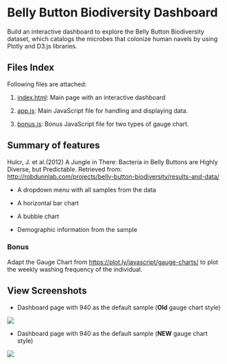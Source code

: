 # Belly Button Biodiversity Dashboard
Build an interactive dashboard to explore the Belly Button Biodiversity dataset, which catalogs the microbes that colonize human navels by using Plotly and D3.js libraries.

## Files Index

Following files are attached:

1. <a href="https://github.com/kk-deng/Plotly-Challenge/blob/main/Plotly-Dashboard/index.html">index.html</a>: Main page with an interactive dashboard

2. <a href="https://github.com/kk-deng/Plotly-Challenge/blob/main/Plotly-Dashboard/static/js/app.js">app.js</a>: Main JavaScript file for handling and displaying data. 

3. <a href="https://github.com/kk-deng/Plotly-Challenge/blob/main/Plotly-Dashboard/static/js/bonus.js">bonus.js</a>: Bonus JavaScript file for two types of gauge chart. 

## Summary of features

Hulcr, J. et al.(2012) A Jungle in There: Bacteria in Belly Buttons are Highly Diverse, but Predictable. Retrieved from: http://robdunnlab.com/projects/belly-button-biodiversity/results-and-data/

* A dropdown menu with all samples from the data

* A horizontal bar chart

* A bubble chart

* Demographic information from the sample

### Bonus

Adapt the Gauge Chart from https://plot.ly/javascript/gauge-charts/ to plot the weekly washing frequency of the individual.



## View Screenshots
* Dashboard page with 940 as the default sample (**Old** gauge chart style)

<img src="https://github.com/kk-deng/Plotly-Challenge/blob/main/Screenshots/dashboard.png">

* Dashboard page with 940 as the default sample (**NEW** gauge chart style)

<img src="https://github.com/kk-deng/Plotly-Challenge/blob/main/Screenshots/dashboard_new_style.png">
